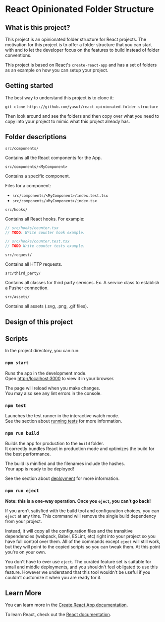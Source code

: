 # React Opinionated Folder Structure

## What is this project?

This project is an opinionated folder structure for React projects. The motivation for this project is to offer a folder structure that you can start with and to let the developer focus on the features to build instead of folder conventions.

This project is based on React's `create-react-app` and has a set of folders as an example on how you can setup your project.

## Getting started

The best way to understand this project is to clone it:

```
git clone https://github.com/yasuf/react-opinionated-folder-structure
```

Then look around and see the folders and then copy over what you need to copy into your project to mimic what this project already has.

## Folder descriptions

`src/components/`

Contains all the React components for the App.

`src/components/<MyComponent>`

Contains a specific component.

Files for a component:
* `src/components/<MyComponent>/index.test.tsx`
* `src/components/<MyComponent>/index.tsx`

`src/hooks/`

Contains all React hooks. For example:

```javascript
// src/hooks/counter.tsx
// TODO: Write counter hook example.

// src/hooks/counter.test.tsx
// TODO Write counter tests example.
```

`src/request/`

Contains all HTTP requests.

`src/third_party/`

Contains all classes for third party services. Ex. A service class to establish a Pusher connection.

`src/assets/`

Contains all assets (.svg, .png, .gif files).

## Design of this project


## Scripts

In the project directory, you can run:

### `npm start`

Runs the app in the development mode.\
Open [http://localhost:3000](http://localhost:3000) to view it in your browser.

The page will reload when you make changes.\
You may also see any lint errors in the console.

### `npm test`

Launches the test runner in the interactive watch mode.\
See the section about [running tests](https://facebook.github.io/create-react-app/docs/running-tests) for more information.

### `npm run build`

Builds the app for production to the `build` folder.\
It correctly bundles React in production mode and optimizes the build for the best performance.

The build is minified and the filenames include the hashes.\
Your app is ready to be deployed!

See the section about [deployment](https://facebook.github.io/create-react-app/docs/deployment) for more information.

### `npm run eject`

**Note: this is a one-way operation. Once you `eject`, you can't go back!**

If you aren't satisfied with the build tool and configuration choices, you can `eject` at any time. This command will remove the single build dependency from your project.

Instead, it will copy all the configuration files and the transitive dependencies (webpack, Babel, ESLint, etc) right into your project so you have full control over them. All of the commands except `eject` will still work, but they will point to the copied scripts so you can tweak them. At this point you're on your own.

You don't have to ever use `eject`. The curated feature set is suitable for small and middle deployments, and you shouldn't feel obligated to use this feature. However we understand that this tool wouldn't be useful if you couldn't customize it when you are ready for it.

## Learn More

You can learn more in the [Create React App documentation](https://facebook.github.io/create-react-app/docs/getting-started).

To learn React, check out the [React documentation](https://reactjs.org/).

